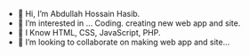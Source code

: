 - 👋 Hi, I’m Abdullah Hossain Hasib.
- 👀 I’m interested in ... Coding. creating new web app and site.
- 🌱 I  Know HTML, CSS, JavaScript, PHP.  
- 💞️ I’m looking to collaborate on making web app and site...


<!---
abdullahhossain1/abdullahhossain1 is a ✨ special ✨ repository because its `README.md` (this file) appears on your GitHub profile.
You can click the Preview link to take a look at your changes.
--->
